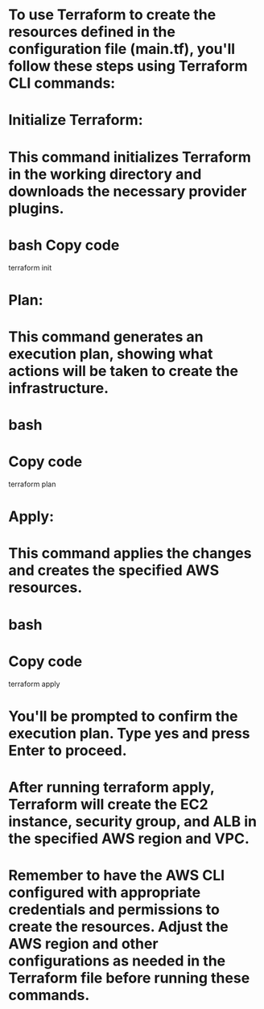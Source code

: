 # To use Terraform to create the resources defined in the configuration file (main.tf), you'll follow these steps using Terraform CLI commands:
# Initialize Terraform:
# This command initializes Terraform in the working directory and downloads the necessary provider plugins.
# bash Copy code

terraform init

# Plan:
# This command generates an execution plan, showing what actions will be taken to create the infrastructure.
# bash
# Copy code

terraform plan

# Apply:
# This command applies the changes and creates the specified AWS resources.
# bash
# Copy code

terraform apply

# You'll be prompted to confirm the execution plan. Type yes and press Enter to proceed.

# After running terraform apply, Terraform will create the EC2 instance, security group, and ALB in the specified AWS region and VPC.

# Remember to have the AWS CLI configured with appropriate credentials and permissions to create the resources. Adjust the AWS region and other configurations as needed in the Terraform file before running these commands.





